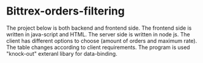 # Bittrex-orders-filtering
The project below is both backend and frontend side. 
The frontend side is written in java-script and HTML.
The server side is written in node js.
The client has different options to choose (amount of orders and maximum rate).
The table changes according to client requirements.
The program is used "knock-out" exteranl libary for data-binding.
